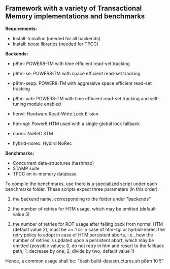 ## Framework with a variety of Transactional Memory implementations and benchmarks ##

**Requirements:**

* Install: tcmalloc (needed for all backends)
* Install: boost libraries (needed for TPCC)


**Backends:**

* p8tm: POWER8-TM with time efficient read-set tracking

* p8tm-se: POWER8-TM with space efficient read-set tracking

* p8tm-sepp: POWER8-TM with aggressive space efficient read-set tracking

* p8tm-ucb: POWER8-TM with time efficient read-set tracking and self-tuning module enabled

* herwl: Hardware Read-Write Lock Elision

* htm-sgl: Power8 HTM used with a single global lock fallback

* norec: NoReC STM

* hybrid-norec: Hybird NoRec 

**Benchmarks:**

* Concurrent data-structures (hashmap)
* STAMP suite
* TPCC on in-memory database


To compile the benchmarks, use there is a specialized script under each benchmarks folder. 
These scripts expect three parameters (in this order):

1. the backend name, corresponding to the folder under "backends"

2. the number of retries for HTM usage, which may be omitted (default value 5)

3. the number of retries for ROT usage after falling back from normal HTM (default value 2), must be >= 1 
   or in case of htm-sgl or hyrbid-norec: the retry policy to adopt in case of HTM persistent aborts, i.e., how the number of retries is updated upon a 
   persistent abort, which may be omitted (possible values: 0, do not retry in htm and resort to the fallback path; 1, decrease by
   one; 2, divide by two; default value 1)

Hence, a common usage shall be: "bash build-datastructures.sh p8tm 10 5"


